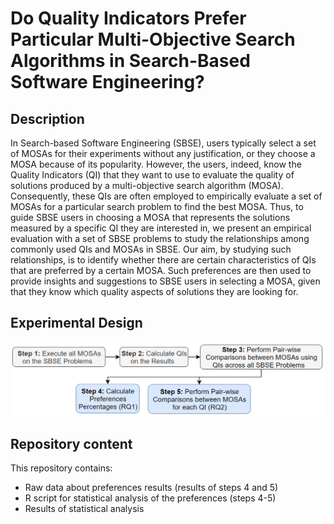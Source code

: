 # Do Quality Indicators Prefer Particular Multi-Objective Search Algorithms in Search-Based Software Engineering?

## Description
In Search-based Software Engineering (SBSE), users typically select a set of MOSAs for their experiments without any justification, or they choose a MOSA because of its popularity. However, the users, indeed, know the Quality Indicators (QI) that they want to use to evaluate the quality of solutions produced by a multi-objective search algorithm (MOSA). Consequently, these QIs are often employed to empirically evaluate a set of MOSAs for a particular search problem to find the best MOSA. Thus, to guide SBSE users in choosing a MOSA that represents the solutions measured by a specific QI they are interested in, we present an empirical evaluation with a set of SBSE problems to study the relationships among commonly used QIs and MOSAs in SBSE. Our aim, by studying such relationships, is to identify whether there are certain characteristics of QIs that are preferred by a certain MOSA. Such preferences are then used to provide insights and suggestions to SBSE users in selecting a MOSA, given that they know which quality aspects of solutions they are looking for.

## Experimental Design
![Process](https://github.com/mosaselection/mosaselectiongecco/blob/master/design.png)

## Repository content
This repository contains: 
* Raw data about preferences results (results of steps 4 and 5)
* R script for statistical analysis of the preferences (steps 4-5)
* Results of statistical analysis

  


